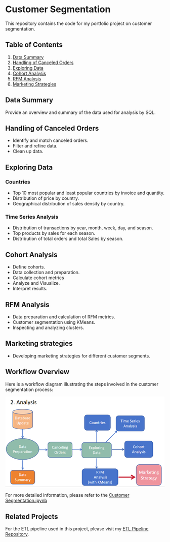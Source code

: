 # Customer Segmentation

This repository contains the code for my portfolio project on customer segmentation.

## Table of Contents
1. [Data Summary](#data-summary)
2. [Handling of Canceled Orders](#handling-of-canceled-orders)
3. [Exploring Data](#exploring-data)
4. [Cohort Analysis](#cohort-analysis)
5. [RFM Analysis](#rfm-analysis)
6. [Marketing Strategies](#marketing-strategies)


## Data Summary
Provide an overview and summary of the data used for analysis by SQL.

## Handling of Canceled Orders
- Identify and match canceled orders.
- Filter and refine data.
- Clean up data.

## Exploring Data
### Countries
- Top 10 most popular and least popular countries by invoice and quantity.
- Distribution of price by country.
- Geographical distribution of sales density by country.

### Time Series Analysis
- Distribution of transactions by year, month, week, day, and season.
- Top products by sales for each season.
- Distribution of total orders and total Sales by season.

## Cohort Analysis
- Define cohorts.
- Data collection and preparation.
- Calculate cohort metrics
- Analyze and Visualize.
- Interpret results.

## RFM Analysis
- Data preparation and calculation of RFM metrics.
- Customer segmentation using KMeans.
- Inspecting and analyzing clusters.

## Marketing strategies
- Developing marketing strategies for different customer segments.

## Workflow Overview
Here is a workflow diagram illustrating the steps involved in the customer segmentation process:

![Workflow Diagram](https://github.com/Junyi116/Customer_Segmentation/blob/main/Workflow/Analysis.PNG)

For more detailed information, please refer to the [Customer Segmentation.ipynb](https://github.com/Junyi116/Customer_Segmentation/blob/main/Customer%20Segmentation.ipynb)

## Related Projects
For the ETL pipeline used in this project, please visit my [ETL Pipeline Repository](https://github.com/Junyi116/etl-pipeline).